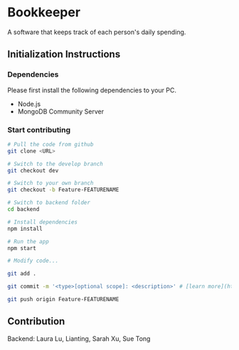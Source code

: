 # Bookkeeper
A software that keeps track of each person's daily spending.

## Initialization Instructions

### Dependencies

Please first install the following dependencies to your PC.

- Node.js
- MongoDB Community Server

### Start contributing

```sh
# Pull the code from github
git clone <URL>

# Switch to the develop branch
git checkout dev

# Switch to your own branch
git checkout -b Feature-FEATURENAME

# Switch to backend folder
cd backend

# Install dependencies
npm install

# Run the app
npm start

# Modify code...

git add .

git commit -m '<type>[optional scope]: <description>' # [learn more](https://www.conventionalcommits.org/en/v1.0.0/)

git push origin Feature-FEATURENAME


```

## Contribution

Backend:
Laura Lu, Lianting, Sarah Xu, Sue Tong
